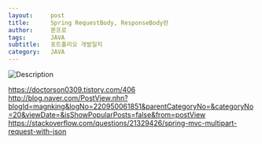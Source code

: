 ```yaml
---
layout:     post
title:      Spring RequestBody, ResponseBody란
author:     쭌프로
tags:       JAVA
subtitle:   포트폴리오 개발일지
category:   JAVA
---
```


<!-- Start Writing Below in Markdown -->

![Description](https://alalstjr.github.io/jjunpro.github.io/img/java_bg.png)

https://doctorson0309.tistory.com/406
http://blog.naver.com/PostView.nhn?blogId=magnking&logNo=220950061851&parentCategoryNo=&categoryNo=20&viewDate=&isShowPopularPosts=false&from=postView
https://stackoverflow.com/questions/21329426/spring-mvc-multipart-request-with-json
